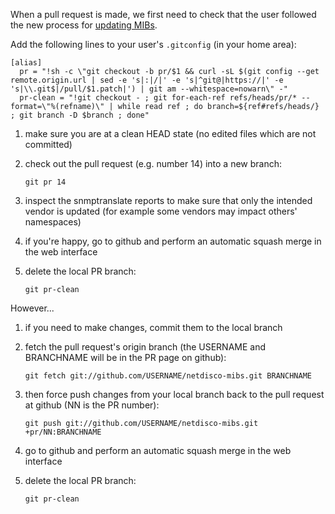 When a pull request is made, we first need to check that the user followed the new process for [updating MIBs](Updating-MIBs).

Add the following lines to your user's `.gitconfig` (in your home area):

```
[alias]
  pr = "!sh -c \"git checkout -b pr/$1 && curl -sL $(git config --get remote.origin.url | sed -e 's|:|/|' -e 's|^git@|https://|' -e 's|\\.git$|/pull/$1.patch|') | git am --whitespace=nowarn\" -"
  pr-clean = "!git checkout - ; git for-each-ref refs/heads/pr/* --format=\"%(refname)\" | while read ref ; do branch=${ref#refs/heads/} ; git branch -D $branch ; done"
```

1. make sure you are at a clean HEAD state (no edited files which are not committed)
1. check out the pull request (e.g. number 14) into a new branch:

    `git pr 14`

1. inspect the snmptranslate reports to make sure that only the intended vendor is updated (for example some vendors may impact others' namespaces)
1. if you're happy, go to github and perform an automatic squash merge in the web interface
1. delete the local PR branch:

    `git pr-clean`

However...
1. if you need to make changes, commit them to the local branch
1. fetch the pull request's origin branch (the USERNAME and BRANCHNAME will be in the PR page on github):

    `git fetch git://github.com/USERNAME/netdisco-mibs.git BRANCHNAME`

1. then force push changes from your local branch back to the pull request at github (NN is the PR number):

    `git push git://github.com/USERNAME/netdisco-mibs.git +pr/NN:BRANCHNAME`

1. go to github and perform an automatic squash merge in the web interface
1. delete the local PR branch:

    `git pr-clean`